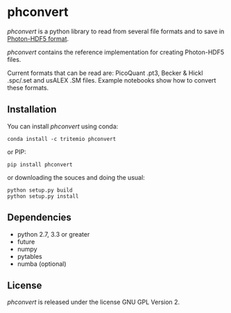 # phconvert

*phconvert* is a python library to read from several file formats and to save in [Photon-HDF5 format](http://photon-hdf5.readthedocs.org/).

*phconvert* contains the reference implementation for creating Photon-HDF5 files.

Current formats that can be read are: PicoQuant .pt3, Becker & Hickl .spc/.set and usALEX .SM files.
Example notebooks show how to convert these formats.

## Installation

You can install *phconvert* using conda:

    conda install -c tritemio phconvert
    
or PIP:

    pip install phconvert

or downloading the souces and doing the usual:

    python setup.py build
    python setup.py install
    
## Dependencies

- python 2.7, 3.3 or greater
- future
- numpy
- pytables
- numba (optional)
    
## License

*phconvert* is released under the license GNU GPL Version 2.

